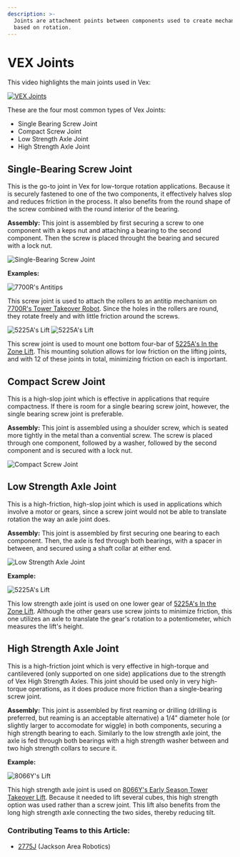```yaml
---
description: >-
  Joints are attachment points between components used to create mechanisms
  based on rotation.
---
```


# VEX Joints

This video highlights the main joints used in Vex:

[![VEX Joints](http://img.youtube.com/vi/rhfNeMwAKnI/0.jpg)](https://www.youtube.com/watch?v=rhfNeMwAKnI)

These are the four most common types of Vex Joints:

* Single Bearing Screw Joint
* Compact Screw Joint
* Low Strength Axle Joint
* High Strength Axle Joint

## Single-Bearing Screw Joint

This is the go-to joint in Vex for low-torque rotation applications. Because it is securely fastened to one of the two components, it effectively halves slop and reduces friction in the process. It also benefits from the round shape of the screw combined with the round interior of the bearing.

**Assembly:** This joint is assembled by first securing a screw to one component with a keps nut and attaching a bearing to the second component. Then the screw is placed throught the bearing and secured with a lock nut.

![Single-Bearing Screw Joint ](https://user-images.githubusercontent.com/65926085/83469437-4ffe8380-a445-11ea-9b6a-3cc6337e52f2.png)

**Examples:**

![7700R&apos;s Antitips](https://user-images.githubusercontent.com/65926085/83479233-a081db00-a45d-11ea-95bb-5ee80833e02a.png)

This screw joint is used to attach the rollers to an antitip mechanism on [7700R's Tower Takeover Robot](https://www.youtube.com/watch?v=1mLc1jOCxck). Since the holes in the rollers are round, they rotate freely and with little friction around the screws.

![5225A&apos;s Lift](https://user-images.githubusercontent.com/65926085/83524004-989b5880-a4a8-11ea-9d55-71ce4af162ca.png) ![5225A&apos;s Lift](https://user-images.githubusercontent.com/65926085/83524557-62120d80-a4a9-11ea-90a1-f28e86cbfa61.png)

This screw joint is used to mount one bottom four-bar of [5225A's In the Zone Lift](https://www.youtube.com/watch?v=sux3YbbbkYY). This mounting solution allows for low friction on the lifting joints, and with 12 of these joints in total, minimizing friction on each is important.

## Compact Screw Joint

This is a high-slop joint which is effective in applications that require compactness. If there is room for a single bearing screw joint, however, the single bearing screw joint is preferable.

**Assembly:** This joint is assembled using a shoulder screw, which is seated more tightly in the metal than a convential screw. The screw is placed through one component, followed by a washer, followed by the second component and is secured with a lock nut.

![Compact Screw Joint](https://user-images.githubusercontent.com/65926085/83469696-006c8780-a446-11ea-867c-2699c3b91796.png)

## Low Strength Axle Joint

This is a high-friction, high-slop joint which is used in applications which involve a motor or gears, since a screw joint would not be able to translate rotation the way an axle joint does.

**Assembly:** This joint is assembled by first securing one bearing to each component. Then, the axle is fed through both bearings, with a spacer in between, and secured using a shaft collar at either end.

![Low Strength Axle Joint](https://user-images.githubusercontent.com/65926085/83472269-7116a280-a44c-11ea-8b68-a255596834f0.png)

**Example:**

![5225A&apos;s Lift](https://user-images.githubusercontent.com/65926085/83528262-86241d80-a4ae-11ea-9097-4ed572e107f9.png)

This low strength axle joint is used on one lower gear of [5225A's In the Zone Lift](https://www.youtube.com/watch?v=sux3YbbbkYY). Although the other gears use screw joints to minimize friction, this one utilizes an axle to translate the gear's rotation to a potentiometer, which measures the lift's height.

## High Strength Axle Joint

This is a high-friction joint which is very effective in high-torque and cantilevered \(only supported on one side\) applications due to the strength of Vex High Strength Axles. This joint should be used only in very high-torque operations, as it does produce more friction than a single-bearing screw joint.

**Assembly:** This joint is assembled by first reaming or drilling \(drilling is preferred, but reaming is an acceptable alternative\) a 1/4" diameter hole \(or slightly larger to accomodate for wiggle\) in both components, securing a high strength bearing to each. Similarly to the low strength axle joint, the axle is fed through both bearings with a high strength washer between and two high strength collars to secure it.

**Example:**

![8066Y&apos;s Lift](https://user-images.githubusercontent.com/65926085/83531142-321b3800-a4b2-11ea-82ec-83ef2ec4d7ca.png)

This high strength axle joint is used on [8066Y's Early Season Tower Takeover Lift](https://www.youtube.com/watch?v=CHXg5mqd-EM). Because it needed to lift several cubes, this high strength option was used rather than a screw joint. This lift also benefits from the long high strength axle connecting the two sides, thereby reducing tilt.

### Contributing Teams to this Article:

* [2775J](https://www.youtube.com/channel/UCxpfFq6ShDvgmU9P4y6rc_Q?view_as=subscriber) \(Jackson Area Robotics\)

